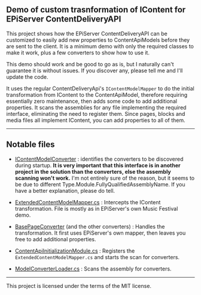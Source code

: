 ## Demo of custom trasnformation of IContent for EPiServer ContentDeliveryAPI

This project shows how the EPiServer ContentDeliveryAPI can be customized to easily add new properties to ContentApiModels before they are sent to the client. It is a minimum demo with only the required classes to make it work, plus a few converters to show how to use it.

This demo should work and be good to go as is, but I naturally can't guarantee it is without issues. If you discover any, please tell me and I'll update the code.

It uses the regular ContentDeliveryApi's `IContentModelMapper` to do the initial transformation from IContent to the ContentApiModel, therefore requiring essentially zero maintenance, then adds some code to add additional properties. It scans the assemblies for any file implementing the required interface, eliminating the need to register them. Since pages, blocks and media files all implement IContent, you can add properties to all of them.

---

## Notable files

* [IContentModelConverter](/DemoCustomModelConverters.Models/IContentModelConverter.cs) : identifies the converters to be discovered during startup. **It is very important that this interface is in another project in the solution than the converters, else the assembly scanning won't work.** I'm not entirely sure of the reason, but it seems to be due to different Type.Module.FullyQualifiedAssemblyName. If you have a better explanation, please do tell.

* [ExtendedContentModelMapper.cs](/DemoCustomModelConverters/ContentApi/ExtendedContentModelMapper.cs) : Intercepts the IContent transformation. File is mostly as in EPiServer's own Music Festival demo.

* [BasePageConverter](/DemoCustomModelConverters/ContentApi/Converters/BasePageConverter.cs) (and the other converters) : Handles the transformation. It first uses EPiServer's own mapper, then leaves you free to add additional properties.

* [ContentApiInitializationModule.cs](/DemoCustomModelConverters/Infrastructure/Initialization/ContentApiInitializationModule.cs) : Registers the `ExtendedContentModelMapper.cs` and starts the scan for converters.

* [ModelConverterLoader.cs](/DemoCustomModelConverters/ContentApi/ModelConverterLoader.cs) : Scans the assembly for converters.

---

This project is licensed under the terms of the MIT license.
